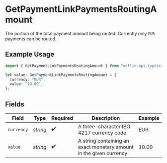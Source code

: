# GetPaymentLinkPaymentsRoutingAmount

The portion of the total payment amount being routed. Currently only `EUR` payments can be routed.

## Example Usage

```typescript
import { GetPaymentLinkPaymentsRoutingAmount } from "mollie-api-typescript/models/operations";

let value: GetPaymentLinkPaymentsRoutingAmount = {
  currency: "EUR",
  value: "10.00",
};
```

## Fields

| Field                                                               | Type                                                                | Required                                                            | Description                                                         | Example                                                             |
| ------------------------------------------------------------------- | ------------------------------------------------------------------- | ------------------------------------------------------------------- | ------------------------------------------------------------------- | ------------------------------------------------------------------- |
| `currency`                                                          | *string*                                                            | :heavy_check_mark:                                                  | A three-character ISO 4217 currency code.                           | EUR                                                                 |
| `value`                                                             | *string*                                                            | :heavy_check_mark:                                                  | A string containing an exact monetary amount in the given currency. | 10.00                                                               |